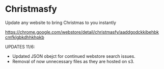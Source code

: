 Christmasfy
===========

Update any website to bring Christmas to you instantly

https://chrome.google.com/webstore/detail/christmasfy/aaddgodckkibehbkcmfklgbkdhhkhpkb

UPDATES 11/6:

- Updated JSON obejct for continued webstore search issues.
- Removal of now unnecessary files as they are hosted on s3.


